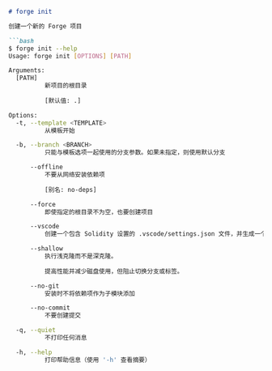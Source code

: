 ```markdown
# forge init

创建一个新的 Forge 项目

```bash
$ forge init --help
Usage: forge init [OPTIONS] [PATH]

Arguments:
  [PATH]
          新项目的根目录
          
          [默认值: .]

Options:
  -t, --template <TEMPLATE>
          从模板开始

  -b, --branch <BRANCH>
          只能与模板选项一起使用的分支参数。如果未指定，则使用默认分支

      --offline
          不要从网络安装依赖项
          
          [别名: no-deps]

      --force
          即使指定的根目录不为空，也要创建项目

      --vscode
          创建一个包含 Solidity 设置的 .vscode/settings.json 文件，并生成一个 remappings.txt 文件

      --shallow
          执行浅克隆而不是深克隆。
          
          提高性能并减少磁盘使用，但阻止切换分支或标签。

      --no-git
          安装时不将依赖项作为子模块添加

      --no-commit
          不要创建提交

  -q, --quiet
          不打印任何消息

  -h, --help
          打印帮助信息（使用 '-h' 查看摘要）
```
```